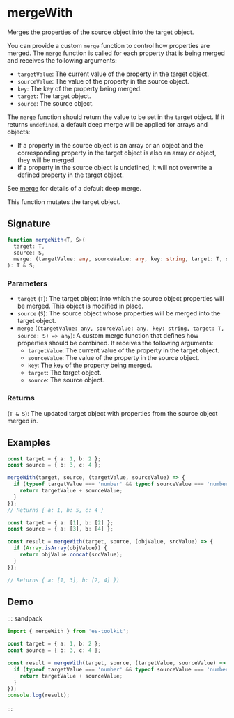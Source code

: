 # mergeWith

Merges the properties of the source object into the target object.

You can provide a custom `merge` function to control how properties are merged. The `merge` function is called for each property that is being merged and receives the following arguments:

- `targetValue`: The current value of the property in the target object.
- `sourceValue`: The value of the property in the source object.
- `key`: The key of the property being merged.
- `target`: The target object.
- `source`: The source object.

The `merge` function should return the value to be set in the target object. If it returns `undefined`, a default deep merge will be applied for arrays and objects:

- If a property in the source object is an array or an object and the corresponding property in the target object is also an array or object, they will be merged.
- If a property in the source object is undefined, it will not overwrite a defined property in the target object.

See [merge](./merge.md) for details of a default deep merge.

This function mutates the target object.

## Signature

```typescript
function mergeWith<T, S>(
  target: T,
  source: S,
  merge: (targetValue: any, sourceValue: any, key: string, target: T, source: S) => any
): T & S;
```

### Parameters

- `target` (`T`): The target object into which the source object properties will be merged. This object is modified in place.
- `source` (`S`): The source object whose properties will be merged into the target object.
- `merge` (`(targetValue: any, sourceValue: any, key: string, target: T, source: S) => any`): A custom merge function that defines how properties should be combined. It receives the following arguments:
  - `targetValue`: The current value of the property in the target object.
  - `sourceValue`: The value of the property in the source object.
  - `key`: The key of the property being merged.
  - `target`: The target object.
  - `source`: The source object.

### Returns

(`T & S`): The updated target object with properties from the source object merged in.

## Examples

```typescript
const target = { a: 1, b: 2 };
const source = { b: 3, c: 4 };

mergeWith(target, source, (targetValue, sourceValue) => {
  if (typeof targetValue === 'number' && typeof sourceValue === 'number') {
    return targetValue + sourceValue;
  }
});
// Returns { a: 1, b: 5, c: 4 }

const target = { a: [1], b: [2] };
const source = { a: [3], b: [4] };

const result = mergeWith(target, source, (objValue, srcValue) => {
  if (Array.isArray(objValue)) {
    return objValue.concat(srcValue);
  }
});

// Returns { a: [1, 3], b: [2, 4] })
```

## Demo

::: sandpack

```ts index.ts
import { mergeWith } from 'es-toolkit';

const target = { a: 1, b: 2 };
const source = { b: 3, c: 4 };

const result = mergeWith(target, source, (targetValue, sourceValue) => {
  if (typeof targetValue === 'number' && typeof sourceValue === 'number') {
    return targetValue + sourceValue;
  }
});
console.log(result);
```

:::
